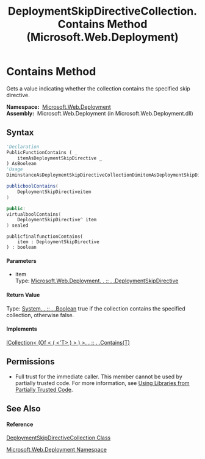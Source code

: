 ﻿---
title: DeploymentSkipDirectiveCollection.Contains Method  (Microsoft.Web.Deployment)
TOCTitle: Contains Method
ms:assetid: M:Microsoft.Web.Deployment.DeploymentSkipDirectiveCollection.Contains(Microsoft.Web.Deployment.DeploymentSkipDirective)
ms:mtpsurl: https://msdn.microsoft.com/en-us/library/microsoft.web.deployment.deploymentskipdirectivecollection.contains(v=VS.90)
ms:contentKeyID: 20209128
ms.date: 05/02/2012
mtps_version: v=VS.90
f1_keywords:
- Microsoft.Web.Deployment.DeploymentSkipDirectiveCollection.Contains
dev_langs:
- CSharp
- JScript
- VB
- c++
api_location:
- Microsoft.Web.Deployment.dll
api_name:
- Microsoft.Web.Deployment.DeploymentSkipDirectiveCollection.Contains
api_type:
- Managed
topic_type:
- apiref
- kbSyntax
product_family_name: VS
ROBOTS: INDEX,FOLLOW
---

# Contains Method

Gets a value indicating whether the collection contains the specified skip directive.

**Namespace:**  [Microsoft.Web.Deployment](microsoft-web-deployment-namespace.md)  
**Assembly:**  Microsoft.Web.Deployment (in Microsoft.Web.Deployment.dll)

## Syntax

``` vb
'Declaration
PublicFunctionContains ( _
    itemAsDeploymentSkipDirective _
) AsBoolean
'Usage
DiminstanceAsDeploymentSkipDirectiveCollectionDimitemAsDeploymentSkipDirectiveDimreturnValueAsBooleanreturnValue = instance.Contains(item)
```

``` csharp
publicboolContains(
    DeploymentSkipDirectiveitem
)
```

``` c++
public:
virtualboolContains(
    DeploymentSkipDirective^ item
) sealed
```

``` jscript
publicfinalfunctionContains(
    item : DeploymentSkipDirective
) : boolean
```

#### Parameters

  - item  
    Type: [Microsoft.Web.Deployment. . :: . .DeploymentSkipDirective](deploymentskipdirective-class-microsoft-web-deployment.md)  

#### Return Value

Type: [System. . :: . .Boolean](https://msdn.microsoft.com/en-us/library/a28wyd50\(v=vs.90\))  
true if the collection contains the specified collection, otherwise false.  

#### Implements

[ICollection\< (Of \< ( \<'T\> ) \> ) \>. . :: . .Contains(T)](https://msdn.microsoft.com/en-us/library/k5cf1d56\(v=vs.90\))  

## Permissions

  - Full trust for the immediate caller. This member cannot be used by partially trusted code. For more information, see [Using Libraries from Partially Trusted Code](https://msdn.microsoft.com/en-us/library/8skskf63\(v=vs.90\)).

## See Also

#### Reference

[DeploymentSkipDirectiveCollection Class](deploymentskipdirectivecollection-class-microsoft-web-deployment.md)

[Microsoft.Web.Deployment Namespace](microsoft-web-deployment-namespace.md)

